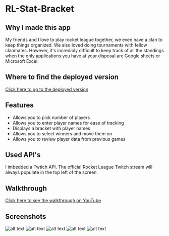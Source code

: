 # RL-Stat-Bracket

## Why I made this app
My friends and I love to play rocket league together, we even have a clan to keep things organized.
We also loved doing tournaments with fellow clanmates. However, it's incredibly difficult to keep
track of all the standings when the only applications you have at your disposal are Google sheets or
Microsoft Excel. 

## Where to find the deployed version
[Click here to go to the deployed version](http://wise-flowers.surge.sh/)

## Features
- Allows you to pick number of players
- Allows you to enter player names for ease of tracking
- Displays a bracket with player names
- Allows you to select winners and move them on
- Allows you to review player data from previous games

## Used API's
I imbedded a Twtich API. The official Rocket League Twitch stream will always populate in the top left of the screen.

## Walkthrough
[Click here to see the walkthrough on YouTube](https://www.youtube.com/watch?v=L4V2lGtR-kw)

## Screenshots
![alt text](https://github.com/LukeRomberg1/Rocket-League-Bracket/blob/master/Screen%20Shot%202017-09-15%20at%201.54.03%20PM.png)
![alt text](https://github.com/LukeRomberg1/Rocket-League-Bracket/blob/master/Screen%20Shot%202017-09-15%20at%201.54.28%20PM.png "Screenshot of team name entry page")
![alt text](https://github.com/LukeRomberg1/Rocket-League-Bracket/blob/master/Screen%20Shot%202017-09-15%20at%201.54.47%20PM.png "First round of brackets with team names in")
![alt text](https://github.com/LukeRomberg1/Rocket-League-Bracket/blob/master/Screen%20Shot%202017-09-15%20at%201.55.00%20PM.png "Put in player or team information for each match")
![alt text](https://github.com/LukeRomberg1/Rocket-League-Bracket/blob/master/Screen%20Shot%202017-09-15%20at%201.55.17%20PM.png "Overview of individual player/team stats")


